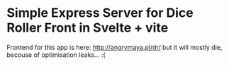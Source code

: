 # Simple Express Server for Dice Roller Front in Svelte + vite

Frontend for this app is here: http://angrymaya.pl/dr/ but it will mostly die, becouse of optimisation leaks... :( 
